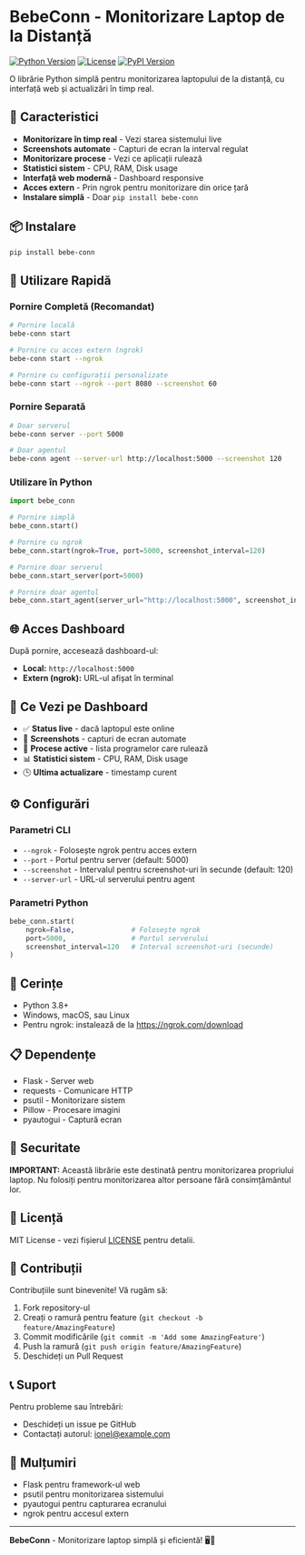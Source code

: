 # BebeConn - Monitorizare Laptop de la Distanță

[![Python Version](https://img.shields.io/badge/python-3.8+-blue.svg)](https://python.org)
[![License](https://img.shields.io/badge/license-MIT-green.svg)](LICENSE)
[![PyPI Version](https://img.shields.io/pypi/v/bebe-conn.svg)](https://pypi.org/project/bebe-conn/)

O librărie Python simplă pentru monitorizarea laptopului de la distanță, cu interfață web și actualizări în timp real.

## 🚀 Caracteristici

- **Monitorizare în timp real** - Vezi starea sistemului live
- **Screenshots automate** - Capturi de ecran la interval regulat
- **Monitorizare procese** - Vezi ce aplicații rulează
- **Statistici sistem** - CPU, RAM, Disk usage
- **Interfață web modernă** - Dashboard responsive
- **Acces extern** - Prin ngrok pentru monitorizare din orice țară
- **Instalare simplă** - Doar `pip install bebe-conn`

## 📦 Instalare

```bash
pip install bebe-conn
```

## 🎯 Utilizare Rapidă

### Pornire Completă (Recomandat)

```bash
# Pornire locală
bebe-conn start

# Pornire cu acces extern (ngrok)
bebe-conn start --ngrok

# Pornire cu configurații personalizate
bebe-conn start --ngrok --port 8080 --screenshot 60
```

### Pornire Separată

```bash
# Doar serverul
bebe-conn server --port 5000

# Doar agentul
bebe-conn agent --server-url http://localhost:5000 --screenshot 120
```

### Utilizare în Python

```python
import bebe_conn

# Pornire simplă
bebe_conn.start()

# Pornire cu ngrok
bebe_conn.start(ngrok=True, port=5000, screenshot_interval=120)

# Pornire doar serverul
bebe_conn.start_server(port=5000)

# Pornire doar agentul
bebe_conn.start_agent(server_url="http://localhost:5000", screenshot_interval=120)
```

## 🌐 Acces Dashboard

După pornire, accesează dashboard-ul:

- **Local:** `http://localhost:5000`
- **Extern (ngrok):** URL-ul afișat în terminal

## 📱 Ce Vezi pe Dashboard

- ✅ **Status live** - dacă laptopul este online
- 📸 **Screenshots** - capturi de ecran automate
- 🔧 **Procese active** - lista programelor care rulează
- 📊 **Statistici sistem** - CPU, RAM, Disk usage
- 🕒 **Ultima actualizare** - timestamp curent

## ⚙️ Configurări

### Parametri CLI

- `--ngrok` - Folosește ngrok pentru acces extern
- `--port` - Portul pentru server (default: 5000)
- `--screenshot` - Intervalul pentru screenshot-uri în secunde (default: 120)
- `--server-url` - URL-ul serverului pentru agent

### Parametri Python

```python
bebe_conn.start(
    ngrok=False,              # Folosește ngrok
    port=5000,                # Portul serverului
    screenshot_interval=120   # Interval screenshot-uri (secunde)
)
```

## 🔧 Cerințe

- Python 3.8+
- Windows, macOS, sau Linux
- Pentru ngrok: instalează de la https://ngrok.com/download

## 📋 Dependențe

- Flask - Server web
- requests - Comunicare HTTP
- psutil - Monitorizare sistem
- Pillow - Procesare imagini
- pyautogui - Captură ecran

## 🚨 Securitate

**IMPORTANT:** Această librărie este destinată pentru monitorizarea propriului laptop. Nu folosiți pentru monitorizarea altor persoane fără consimțământul lor.

## 📝 Licență

MIT License - vezi fișierul [LICENSE](LICENSE) pentru detalii.

## 🤝 Contribuții

Contribuțiile sunt binevenite! Vă rugăm să:

1. Fork repository-ul
2. Creați o ramură pentru feature (`git checkout -b feature/AmazingFeature`)
3. Commit modificările (`git commit -m 'Add some AmazingFeature'`)
4. Push la ramură (`git push origin feature/AmazingFeature`)
5. Deschideți un Pull Request

## 📞 Suport

Pentru probleme sau întrebări:

- Deschideți un issue pe GitHub
- Contactați autorul: ionel@example.com

## 🎉 Mulțumiri

- Flask pentru framework-ul web
- psutil pentru monitorizarea sistemului
- pyautogui pentru capturarea ecranului
- ngrok pentru accesul extern

---

**BebeConn** - Monitorizare laptop simplă și eficientă! 🖥️📱

